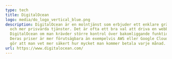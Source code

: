 ```yaml
---
type: tech
title: DigitalOcean
logo: media/do_logo_vertical_blue.png
description: DigitalOcean är en molntjänst som erbjuder ett enklare gränssnitt
  och mer prisvärda tjänster. Det är ofta ett bra val att driva en webbplats på
  DigitalOcean om man krävder större kontrol över bakomliggande funktioner.
  Deras priser är mer förutsägbara än exempelvis AWS eller Google Cloud, vilket
  gör att man vet mer säkert hur mycket man kommer betala varje månad.
url: https://www.digitalocean.com/
---
```

